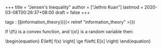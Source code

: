 +++
title = "Jensen's Inequality"
author = ["Jethro Kuan"]
lastmod = 2020-03-08T00:26:37+08:00
draft = false
+++

tags
: [§information\_theory]({{< relref "information_theory" >}})

If \\(f\\) is a convex function, and \\(x\\) is a random variable then:

\begin{equation}
  E\left[ f(x) \right] \ge f\left( E[x] \right)
\end{equation}
